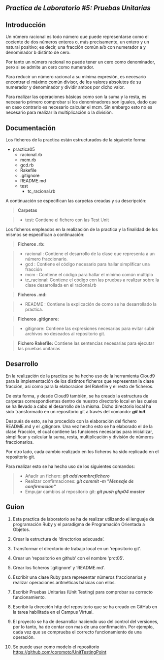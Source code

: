 
***Practica de Laboratorio #5: Pruebas Unitarias***
---------------------------------------------
Introducción
---------------------
Un número racional es todo número que puede representarse como el cociente de dos números enteros o, más precisamente, un entero y un natural positivo; es decir, una fracción común a/b con numerador a  y denominador b  distinto de cero. 

Por tanto un número racional no puede tener un cero como denominador, pero si se admite un cero como numerador.

Para reducir un número racional a su mínima expresión, es necesario encontrar el máximo común divisor, de los valores absolutos de su numerador y denominador y dividir ambos por dicho valor.

Para realizar las operaciones básicas como son la suma y la resta, es necesario primero comprobar si los denominadores son iguales, dado que en caso contrario es necesario calcular el mcm. Sin embargo esto no es necesario para realizar la multiplicación o la división. 


Documentación
---------

Los ficheros de la practica están estructurados de la siguiente forma:

- practica05
	- racional.rb
	- mcm.rb
	- gcd.rb
	- Rakefile
	- .gitignore
	- README.md
	- test
		- tc_racional.rb


A continuación se especifican las carpetas creadas y su descripción:
>**Carpetas**

> - test: Contiene el fichero con las Test Unit


Los ficheros empleados en la realización de la practica y la finalidad de los mismos se especifican a continuación:

> **Ficheros .rb:**

> - racional : Contiene el desarrollo de la clase que representa a un número fraccionario.
> - gcd : Contiene el código necesario para hallar simplificar una fracción
> - mcm : Contiene el código para hallar el mínimo común múltiplo
> - tc_racional: Contiene el código con las pruebas a realizar sobre la clase desarrollada en el racional.rb

> **Ficheros .md:**

> - README : Contiene la explicación de como se ha desarrollado la practica.

>**Ficheros .gitignore:**

> - gitignore: Contiene las expresiones necesarias para evitar subir archivos no deseados al repositorio git.

>**Fichero Rakefile:** Contiene las sentencias necesarias para ejecutar las pruebas unitarias


Desarrollo
-----------
En la realización de la practica se ha hecho uso de la herramienta Cloud9 para la implementación de los distintos ficheros que representan la clase fracción, asi como para la elaboracion del Rakefile y el resto de ficheros. 

De esta forma, y desde Cloud9 también, se ha creado la estructura de carpetas correspondientes dentro de nuestro directorio local en las cuales se ha llevado a cabo el desarrollo de la misma. Dicho directorio local ha sido transformado en un repositorio git a través del comando: ***git init***.

Después de esto, se ha procedido con la elaboración del fichero README.md y el .gitignore. Una vez hecho esto se ha elaborado el de la clase Fracción, el cual contiene las funciones necesarias para inicializar, simplificar y calcular la suma, resta, multiplicación y división de números fraccionarios.

Por otro lado, cada cambio realizado en los ficheros ha sido replicado en el repositorio git.

Para realizar esto se ha hecho uso de los siguientes comandos:
> - Añadir un fichero:  ***git add nombrefichero***
> - Realizar confirmaciones: ***git commit -m "Mensaje de confirmación"***
> - Empujar cambios al repositorio git:  ***git push ghp04 master***


Guion
-------------------
1. Esta practica de laboratorio se ha de realizar utilizando el lenguaje de programación Ruby y el paradigma de Programación Orientada a Objetos.

2. Crear la estructura de ‘directorios adecuada’.

3. Transformar el directorio de trabajo local en un ‘repositorio git’.

4. Crear un ‘repositorio en github’ con el nombre ‘prct05’.

5. Crear los ficheros ‘.gitignore’ y ‘README.md’.

6. Escribir una clase Ruby para representar números fraccionarios y realizar operaciones aritméticas básicas con ellos.

7. Escribir Pruebas Unitarias (Unit Testing) para comprobar su correcto funcionamiento.

8. Escribir la dirección http del repositorio que se ha creado en GitHub en la tarea habilitada en el Campus Virtual.

9. El proyecto se ha de desarrollar haciendo uso del control del versiones, por lo tanto, ha de contar con mas de una confirmación. Por ejemplo, cada vez que se comprueba el correcto funcionamiento de una operación.

10. Se puede usar como modelo el repositorio https://github.com/coromoto/UnitTestingPoint





